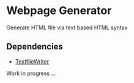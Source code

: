 # Webpage Generator

Generate HTML file via text based HTML syntax

<h2>Dependencies</h2>
<ul>
  <li><a href="https://github.com/quauab/TextFileWriter">TextfileWriter</a></li>
</ul>

<p style="align:center">Work in progress ...</p>
